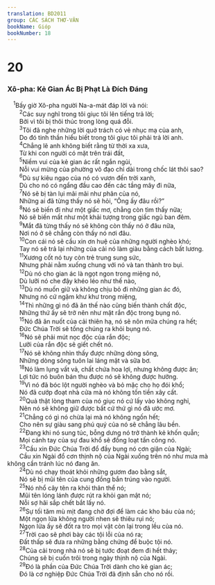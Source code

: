 ```yaml
---
translation: BD2011
group: CÁC SÁCH THƠ-VĂN
bookName: Gióp 
bookNumber: 18
---
```


<div class="title"><h1>20</h1><h3>Xô-pha: Kẻ Gian Ác Bị Phạt Là Ðích Ðáng</h3></div>
<span class="verse giop_20_1"> <sup>1</sup>Bấy giờ Xô-pha người Na-a-mát đáp lời và nói:<br/></span>
<span class="verse giop_20_2">  <sup>2</sup>Các suy nghĩ trong tôi giục tôi lên tiếng trả lời;<br/>  Bởi vì tôi bị thôi thúc trong lòng quá đỗi.<br/></span>
<span class="verse giop_20_3">  <sup>3</sup>Tôi đã nghe những lời quở trách có vẻ nhục mạ của anh,<br/>  Do đó tinh thần hiểu biết trong tôi giục tôi phải trả lời anh.<br/></span>
<span class="verse giop_20_4">  <sup>4</sup>Chẳng lẽ anh không biết rằng từ thời xa xưa,<br/>  Từ khi con người có mặt trên trái đất,<br/></span>
<span class="verse giop_20_5">  <sup>5</sup>Niềm vui của kẻ gian ác rất ngắn ngủi,<br/>  Nỗi vui mừng của phường vô đạo chỉ dài trong chốc lát thôi sao?<br/></span>
<span class="verse giop_20_6">  <sup>6</sup>Dù sự kiêu ngạo của nó có vươn đến trời xanh,<br/>  Dù cho nó có ngẩng đầu cao đến các tầng mây đi nữa,<br/></span>
<span class="verse giop_20_7">  <sup>7</sup>Nó sẽ bị tàn lụi mãi mãi như phân của nó,<br/>  Những ai đã từng thấy nó sẽ hỏi, “Ông ấy đâu rồi?”<br/></span>
<span class="verse giop_20_8">  <sup>8</sup>Nó sẽ biến đi như một giấc mơ, chẳng còn tìm thấy nữa;<br/>  Nó sẽ biến mất như một khải tượng trong giấc ngủ ban đêm.<br/></span>
<span class="verse giop_20_9">  <sup>9</sup>Mắt đã từng thấy nó sẽ không còn thấy nó ở đâu nữa,<br/>  Nơi nó ở sẽ chẳng còn thấy nó nơi đâu.<br/></span>
<span class="verse giop_20_10">  <sup>10</sup>Con cái nó sẽ cầu xin ơn huệ của những người nghèo khó;<br/>  Tay nó sẽ trả lại những của cải nó làm giàu bằng cách bất lương.<br/></span>
<span class="verse giop_20_11">  <sup>11</sup>Xương cốt nó tuy còn trẻ trung sung sức,<br/>  Nhưng phải nằm xuống chung với nó và tan thành tro bụi.<br/></span>
<span class="verse giop_20_12">  <sup>12</sup>Dù nó cho gian ác là ngọt ngon trong miệng nó,<br/>  Dù lưỡi nó che đậy khéo léo như thế nào,<br/></span>
<span class="verse giop_20_13">  <sup>13</sup>Dù nó muốn giữ và không chịu bỏ đi những gian ác đó,<br/>  Nhưng nó cứ ngậm khư khư trong miệng,<br/></span>
<span class="verse giop_20_14">  <sup>14</sup>Thì những gì nó đã ăn thế nào cũng biến thành chất độc,<br/>  Những thứ ấy sẽ trở nên như mật rắn độc trong bụng nó.<br/></span>
<span class="verse giop_20_15">  <sup>15</sup>Nó đã ăn nuốt của cải thiên hạ, nó sẽ nôn mửa chúng ra hết;<br/>  Ðức Chúa Trời sẽ tống chúng ra khỏi bụng nó.<br/></span>
<span class="verse giop_20_16">  <sup>16</sup>Nó sẽ phải mút nọc độc của rắn độc;<br/>  Lưỡi của rắn độc sẽ giết chết nó.<br/></span>
<span class="verse giop_20_17">  <sup>17</sup>Nó sẽ không nhìn thấy được những dòng sông,<br/>  Những dòng sông tuôn lai láng mật và sữa bơ.<br/></span>
<span class="verse giop_20_18">  <sup>18</sup>Nó làm lụng vất vả, chất chứa hoa lợi, nhưng không được ăn;<br/>  Lợi tức nó buôn bán thu được nó sẽ không được hưởng.<br/></span>
<span class="verse giop_20_19">  <sup>19</sup>Vì nó đã bóc lột người nghèo và bỏ mặc cho họ đói khổ;<br/>  Nó đã cướp đoạt nhà cửa mà nó không tốn tiền xây cất.<br/></span>
<span class="verse giop_20_20">  <sup>20</sup>Quả thật lòng tham của nó giục nó cứ lấy vào không nghỉ,<br/>  Nên nó sẽ không giữ được bất cứ thứ gì nó đã ước mơ.<br/></span>
<span class="verse giop_20_21">  <sup>21</sup>Chẳng có gì nó chừa lại mà nó không ngốn hết;<br/>  Cho nên sự giàu sang phú quý của nó sẽ chẳng lâu bền.<br/></span>
<span class="verse giop_20_22">  <sup>22</sup>Ðang khi nó sung túc, bỗng dưng nó trở thành kẻ khốn quẫn;<br/>  Mọi cánh tay của sự đau khổ sẽ đồng loạt tấn công nó.<br/></span>
<span class="verse giop_20_23">  <sup>23</sup>Cầu xin Ðức Chúa Trời đổ đầy bụng nó cơn giận của Ngài;<br/>  Cầu xin Ngài đổ cơn thịnh nộ của Ngài xuống trên nó như mưa mà không cần tránh lúc nó đang ăn.<br/></span>
<span class="verse giop_20_24">  <sup>24</sup>Dù nó chạy thoát khỏi những gươm đao bằng sắt,<br/>  Nó sẽ bị mũi tên của cung đồng bắn trúng vào người.<br/></span>
<span class="verse giop_20_25">  <sup>25</sup>Nó nhổ cây tên ra khỏi thân thể nó;<br/>  Mũi tên lóng lánh được rút ra khỏi gan mật nó;<br/>  Nỗi sợ hãi sắp chết bắt lấy nó.<br/></span>
<span class="verse giop_20_26">  <sup>26</sup>Sự tối tăm mù mịt đang chờ đợi để làm các kho báu của nó;<br/>  Một ngọn lửa không người nhen sẽ thiêu rụi nó;<br/>  Ngọn lửa ấy sẽ đốt ra tro mọi vật còn lại trong lều của nó.<br/></span>
<span class="verse giop_20_27">  <sup>27</sup>Trời cao sẽ phơi bày các tội lỗi của nó ra;<br/>  Ðất thấp sẽ đưa ra những bằng chứng để buộc tội nó.<br/></span>
<span class="verse giop_20_28">  <sup>28</sup>Của cải trong nhà nó sẽ bị tước đoạt đem đi hết thảy;<br/>  Chúng sẽ bị cuốn trôi trong ngày thịnh nộ của Ngài.<br/></span>
<span class="verse giop_20_29">  <sup>29</sup>Ðó là phần của Ðức Chúa Trời dành cho kẻ gian ác;<br/>  Ðó là cơ nghiệp Ðức Chúa Trời đã định sẵn cho nó rồi.<br/></span>
